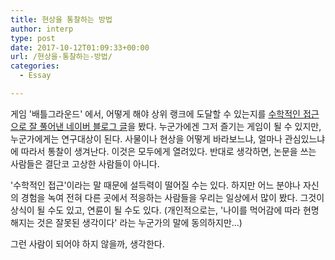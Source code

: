 ```yaml
---
title: 현상을 통찰하는 방법
author: interp
type: post
date: 2017-10-12T01:09:33+00:00
url: /현상을-통찰하는-방법/
categories:
  - Essay

---
```

게임 '배틀그라운드' 에서, 어떻게 해야 상위 랭크에 도달할 수 있는지를 [수학적인 접근으로 잘 풀어낸 네이버 블로그 글][1]을 봤다. 누군가에겐 그저 즐기는 게임이 될 수 있지만, 누군가에게는 연구대상이 된다. 사물이나 현상을 어떻게 바라보느냐, 얼마나 관심있느냐에 따라서 통찰이 생겨난다. 이것은 모두에게 열려있다. 반대로 생각하면, 논문을 쓰는 사람들은 결단코 고상한 사람들이 아니다.

'수학적인 접근'이라는 말 때문에 설득력이 떨어질 수는 있다. 하지만 어느 분야나 자신의 경험을 녹여 전혀 다른 곳에서 적응하는 사람들을 우리는 일상에서 많이 봤다. 그것이 상식이 될 수도 있고, 연륜이 될 수도 있다. (개인적으로는, '나이를 먹어감에 따라 현명해지는 것은 잘못된 생각이다' 라는 누군가의 말에 동의하지만&#8230;)

그런 사람이 되어야 하지 않을까, 생각한다.

 [1]: http://blog.naver.com/kyuminsim/221115164331
